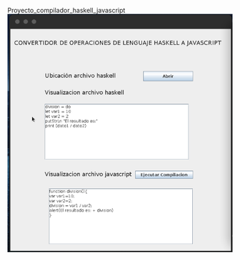 Proyecto_compilador_haskell_javascript
![imagen programa](https://github.com/robotech412/Proyecto_compilador_haskell_javascript/blob/main/assets/cap1.png)
